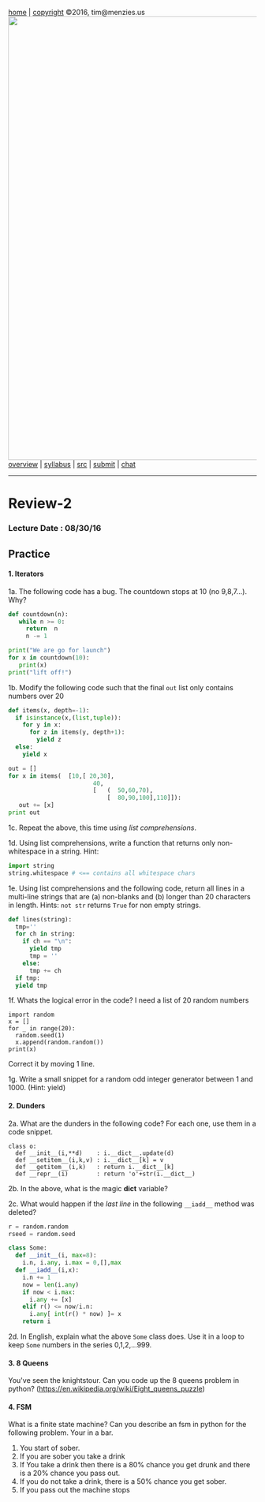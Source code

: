 [home](http://tiny.cc/ase2016) |
[copyright](https://github.com/txt/ase16/blob/master/LICENSE.md) &copy;2016, tim&commat;menzies.us
<br>
[<img width=900 src="https://raw.githubusercontent.com/txt/ase16/master/img/mase16.png">](http://tiny.cc/ase2016)<br>
[overview](https://github.com/txt/ase16/blob/master/doc/overview.md) |
[syllabus](https://github.com/txt/ase16/blob/master/doc/syllabus.md) |
[src](https://github.com/txt/ase16/tree/master/src) |
[submit](http://tiny.cc/ase16give) |
[chat](https://ase16.slack.com/) 

______

# Review-2

### Lecture Date : 08/30/16

##  Practice

#### 1. Iterators

1a. The following code has a bug. The countdown stops at 10 (no 9,8,7...). Why?

```python
def countdown(n):
   while n >= 0:
     return  n
     n -= 1

print("We are go for launch")
for x in countdown(10):
   print(x)
print("lift off!")
```

1b. Modify the following code such that the final `out` list
only contains numbers over 20

```python
def items(x, depth=-1):
  if isinstance(x,(list,tuple)):
    for y in x:
      for z in items(y, depth+1):
        yield z
  else:
    yield x

out = []
for x in items(  [10,[ 20,30],
                        40,
                        [   (  50,60,70),
                            [  80,90,100],110]]):
   out += [x]
print out
``` 

1c. Repeat the above, this time using _list comprehensions_.

1d. Using list comprehensions, write a function that returns only non-whitespace
in a string. Hint:

```python
import string
string.whitespace # <== contains all whitespace chars
```

1e. Using list comprehensions and the following code,
return all lines in a multi-line
strings that  are (a) non-blanks and (b) longer than 20
characters in length. Hints: `not str` returns `True` for non empty strings.

```python
def lines(string):
  tmp=''
  for ch in string: 
    if ch == "\n":
      yield tmp
      tmp = ''
    else:
      tmp += ch 
  if tmp:
  yield tmp
```

1f. Whats the logical error in the code? I need a list of 20 random numbers
  ```
  import random
  x = []
  for _ in range(20):
    random.seed(1)
    x.append(random.random())
  print(x)
  ```
  Correct it by moving 1 line.
  
1g. Write a small snippet for a random odd integer generator between 1 and 1000. (Hint: yield)
  
#### 2. Dunders


2a. What are the dunders in the following code? For each one,
use them in a code snippet.

```
class o:
  def __init__(i,**d)    : i.__dict__.update(d)
  def __setitem__(i,k,v) : i.__dict__[k] = v
  def __getitem__(i,k)   : return i.__dict__[k]
  def __repr__(i)        : return 'o'+str(i.__dict__)
```

2b. In the above, what is the magic __dict__ variable?

2c. What would happen if the _last line_ in the following `__iadd__` method
was deleted?

```python
r = random.random
rseed = random.seed

class Some:
  def __init__(i, max=8): 
    i.n, i.any, i.max = 0,[],max
  def __iadd__(i,x):
    i.n += 1
    now = len(i.any)
    if now < i.max:    
      i.any += [x]
    elif r() <= now/i.n:
      i.any[ int(r() * now) ]= x 
    return i
```	


2d. In English, explain what the above `Some` class  does. Use it in a loop
to keep `Some` numbers in the series 0,1,2,...999.

#### 3. 8 Queens
You've seen the knightstour. Can you code up the 8 queens problem in python? (https://en.wikipedia.org/wiki/Eight_queens_puzzle)

#### 4. FSM
What is a finite state machine?
Can you describe an fsm in python for the following problem.
Your in a bar.
 1. You start of sober.
 2. If you are sober you take a drink
 3. If You take a drink then there is a 80% chance you get drunk and there is a 20% chance you pass out.
 4. If you do not take a drink, there is a 50% chance you get sober.
 5. If you pass out the machine stops

